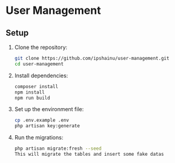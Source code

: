 # User Management

## Setup

1. Clone the repository:
    ```bash
    git clone https://github.com/ipshainu/user-management.git
    cd user-management
    ```

2. Install dependencies:
    ```bash
    composer install
    npm install
    npm run build
    ```

3. Set up the environment file:
    ```bash
    cp .env.example .env
    php artisan key:generate
    ```

4. Run the migrations:
    ```bash
    php artisan migrate:fresh --seed
    This will migrate the tables and insert some fake datas
    ```